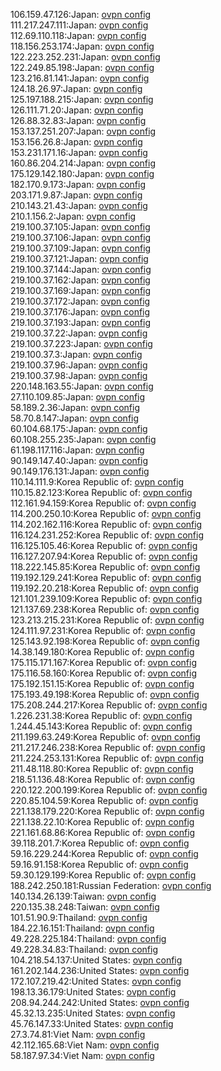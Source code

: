 106.159.47.126:Japan: [ovpn config](vpn/106_159_47_126.ovpn)  
111.217.247.111:Japan: [ovpn config](vpn/111_217_247_111.ovpn)  
112.69.110.118:Japan: [ovpn config](vpn/112_69_110_118.ovpn)  
118.156.253.174:Japan: [ovpn config](vpn/118_156_253_174.ovpn)  
122.223.252.231:Japan: [ovpn config](vpn/122_223_252_231.ovpn)  
122.249.85.198:Japan: [ovpn config](vpn/122_249_85_198.ovpn)  
123.216.81.141:Japan: [ovpn config](vpn/123_216_81_141.ovpn)  
124.18.26.97:Japan: [ovpn config](vpn/124_18_26_97.ovpn)  
125.197.188.215:Japan: [ovpn config](vpn/125_197_188_215.ovpn)  
126.111.71.20:Japan: [ovpn config](vpn/126_111_71_20.ovpn)  
126.88.32.83:Japan: [ovpn config](vpn/126_88_32_83.ovpn)  
153.137.251.207:Japan: [ovpn config](vpn/153_137_251_207.ovpn)  
153.156.26.8:Japan: [ovpn config](vpn/153_156_26_8.ovpn)  
153.231.171.16:Japan: [ovpn config](vpn/153_231_171_16.ovpn)  
160.86.204.214:Japan: [ovpn config](vpn/160_86_204_214.ovpn)  
175.129.142.180:Japan: [ovpn config](vpn/175_129_142_180.ovpn)  
182.170.9.173:Japan: [ovpn config](vpn/182_170_9_173.ovpn)  
203.171.9.87:Japan: [ovpn config](vpn/203_171_9_87.ovpn)  
210.143.21.43:Japan: [ovpn config](vpn/210_143_21_43.ovpn)  
210.1.156.2:Japan: [ovpn config](vpn/210_1_156_2.ovpn)  
219.100.37.105:Japan: [ovpn config](vpn/219_100_37_105.ovpn)  
219.100.37.106:Japan: [ovpn config](vpn/219_100_37_106.ovpn)  
219.100.37.109:Japan: [ovpn config](vpn/219_100_37_109.ovpn)  
219.100.37.121:Japan: [ovpn config](vpn/219_100_37_121.ovpn)  
219.100.37.144:Japan: [ovpn config](vpn/219_100_37_144.ovpn)  
219.100.37.162:Japan: [ovpn config](vpn/219_100_37_162.ovpn)  
219.100.37.169:Japan: [ovpn config](vpn/219_100_37_169.ovpn)  
219.100.37.172:Japan: [ovpn config](vpn/219_100_37_172.ovpn)  
219.100.37.176:Japan: [ovpn config](vpn/219_100_37_176.ovpn)  
219.100.37.193:Japan: [ovpn config](vpn/219_100_37_193.ovpn)  
219.100.37.22:Japan: [ovpn config](vpn/219_100_37_22.ovpn)  
219.100.37.223:Japan: [ovpn config](vpn/219_100_37_223.ovpn)  
219.100.37.3:Japan: [ovpn config](vpn/219_100_37_3.ovpn)  
219.100.37.96:Japan: [ovpn config](vpn/219_100_37_96.ovpn)  
219.100.37.98:Japan: [ovpn config](vpn/219_100_37_98.ovpn)  
220.148.163.55:Japan: [ovpn config](vpn/220_148_163_55.ovpn)  
27.110.109.85:Japan: [ovpn config](vpn/27_110_109_85.ovpn)  
58.189.2.36:Japan: [ovpn config](vpn/58_189_2_36.ovpn)  
58.70.8.147:Japan: [ovpn config](vpn/58_70_8_147.ovpn)  
60.104.68.175:Japan: [ovpn config](vpn/60_104_68_175.ovpn)  
60.108.255.235:Japan: [ovpn config](vpn/60_108_255_235.ovpn)  
61.198.117.116:Japan: [ovpn config](vpn/61_198_117_116.ovpn)  
90.149.147.40:Japan: [ovpn config](vpn/90_149_147_40.ovpn)  
90.149.176.131:Japan: [ovpn config](vpn/90_149_176_131.ovpn)  
110.14.111.9:Korea Republic of: [ovpn config](vpn/110_14_111_9.ovpn)  
110.15.82.123:Korea Republic of: [ovpn config](vpn/110_15_82_123.ovpn)  
112.161.94.159:Korea Republic of: [ovpn config](vpn/112_161_94_159.ovpn)  
114.200.250.10:Korea Republic of: [ovpn config](vpn/114_200_250_10.ovpn)  
114.202.162.116:Korea Republic of: [ovpn config](vpn/114_202_162_116.ovpn)  
116.124.231.252:Korea Republic of: [ovpn config](vpn/116_124_231_252.ovpn)  
116.125.105.46:Korea Republic of: [ovpn config](vpn/116_125_105_46.ovpn)  
116.127.207.94:Korea Republic of: [ovpn config](vpn/116_127_207_94.ovpn)  
118.222.145.85:Korea Republic of: [ovpn config](vpn/118_222_145_85.ovpn)  
119.192.129.241:Korea Republic of: [ovpn config](vpn/119_192_129_241.ovpn)  
119.192.20.218:Korea Republic of: [ovpn config](vpn/119_192_20_218.ovpn)  
121.101.239.109:Korea Republic of: [ovpn config](vpn/121_101_239_109.ovpn)  
121.137.69.238:Korea Republic of: [ovpn config](vpn/121_137_69_238.ovpn)  
123.213.215.231:Korea Republic of: [ovpn config](vpn/123_213_215_231.ovpn)  
124.111.97.231:Korea Republic of: [ovpn config](vpn/124_111_97_231.ovpn)  
125.143.92.198:Korea Republic of: [ovpn config](vpn/125_143_92_198.ovpn)  
14.38.149.180:Korea Republic of: [ovpn config](vpn/14_38_149_180.ovpn)  
175.115.171.167:Korea Republic of: [ovpn config](vpn/175_115_171_167.ovpn)  
175.116.58.160:Korea Republic of: [ovpn config](vpn/175_116_58_160.ovpn)  
175.192.151.15:Korea Republic of: [ovpn config](vpn/175_192_151_15.ovpn)  
175.193.49.198:Korea Republic of: [ovpn config](vpn/175_193_49_198.ovpn)  
175.208.244.217:Korea Republic of: [ovpn config](vpn/175_208_244_217.ovpn)  
1.226.231.38:Korea Republic of: [ovpn config](vpn/1_226_231_38.ovpn)  
1.244.45.143:Korea Republic of: [ovpn config](vpn/1_244_45_143.ovpn)  
211.199.63.249:Korea Republic of: [ovpn config](vpn/211_199_63_249.ovpn)  
211.217.246.238:Korea Republic of: [ovpn config](vpn/211_217_246_238.ovpn)  
211.224.253.131:Korea Republic of: [ovpn config](vpn/211_224_253_131.ovpn)  
211.48.118.80:Korea Republic of: [ovpn config](vpn/211_48_118_80.ovpn)  
218.51.136.48:Korea Republic of: [ovpn config](vpn/218_51_136_48.ovpn)  
220.122.200.199:Korea Republic of: [ovpn config](vpn/220_122_200_199.ovpn)  
220.85.104.59:Korea Republic of: [ovpn config](vpn/220_85_104_59.ovpn)  
221.138.179.220:Korea Republic of: [ovpn config](vpn/221_138_179_220.ovpn)  
221.138.22.10:Korea Republic of: [ovpn config](vpn/221_138_22_10.ovpn)  
221.161.68.86:Korea Republic of: [ovpn config](vpn/221_161_68_86.ovpn)  
39.118.201.7:Korea Republic of: [ovpn config](vpn/39_118_201_7.ovpn)  
59.16.229.244:Korea Republic of: [ovpn config](vpn/59_16_229_244.ovpn)  
59.16.91.158:Korea Republic of: [ovpn config](vpn/59_16_91_158.ovpn)  
59.30.129.199:Korea Republic of: [ovpn config](vpn/59_30_129_199.ovpn)  
188.242.250.181:Russian Federation: [ovpn config](vpn/188_242_250_181.ovpn)  
140.134.26.139:Taiwan: [ovpn config](vpn/140_134_26_139.ovpn)  
220.135.38.248:Taiwan: [ovpn config](vpn/220_135_38_248.ovpn)  
101.51.90.9:Thailand: [ovpn config](vpn/101_51_90_9.ovpn)  
184.22.16.151:Thailand: [ovpn config](vpn/184_22_16_151.ovpn)  
49.228.225.184:Thailand: [ovpn config](vpn/49_228_225_184.ovpn)  
49.228.34.83:Thailand: [ovpn config](vpn/49_228_34_83.ovpn)  
104.218.54.137:United States: [ovpn config](vpn/104_218_54_137.ovpn)  
161.202.144.236:United States: [ovpn config](vpn/161_202_144_236.ovpn)  
172.107.219.42:United States: [ovpn config](vpn/172_107_219_42.ovpn)  
198.13.36.179:United States: [ovpn config](vpn/198_13_36_179.ovpn)  
208.94.244.242:United States: [ovpn config](vpn/208_94_244_242.ovpn)  
45.32.13.235:United States: [ovpn config](vpn/45_32_13_235.ovpn)  
45.76.147.33:United States: [ovpn config](vpn/45_76_147_33.ovpn)  
27.3.74.81:Viet Nam: [ovpn config](vpn/27_3_74_81.ovpn)  
42.112.165.68:Viet Nam: [ovpn config](vpn/42_112_165_68.ovpn)  
58.187.97.34:Viet Nam: [ovpn config](vpn/58_187_97_34.ovpn)  
